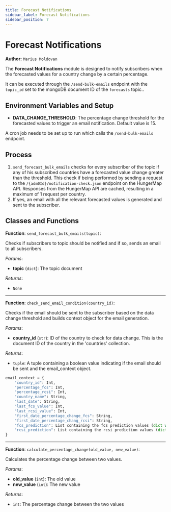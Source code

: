 ```yaml
---
title: Forecast Notifications
sidebar_label: Forecast Notifications
sidebar_position: 7
---
```


# Forecast Notifications

**Author:** `Marius Moldovan`

The **Forecast Notifications** module is designed to notify subscribers when the forecasted values for a country change by a certain percentage.

It can be executed through the `/send-bulk-emails` endpoint with the `topic_id` set to the mongoDB document ID of the `forecasts` topic..

## Environment Variables and Setup
- **DATA_CHANGE_THRESHOLD**: The percentage change threshold for the forecasted values to trigger an email notification. Default value is 15.

A cron job needs to be set up to run which calls the `/send-bulk-emails` endpoint.


## Process
1. `send_forecast_bulk_emails` checks for every subscriber of the topic if any of his subscribed countries have a forecasted value change greater than the threshold.
   This check if being performed by sending a request to the `/{adm0Id}/notification-check.json` endpoint on the HungerMap API.
   Responses from the HungerMap API are cached, resulting in a maximum of 1 request per country.
2. If yes, an email with all the relevant forecasted values is generated and sent to the subscriber.


## Classes and Functions

**Function**: `send_forecast_bulk_emails(topic)`:

Checks if subscribers to topic should be notified and if so, sends an email to all subscribers.

*Params*:
- **topic** (`dict`): The topic document

*Returns*:
- `None`

---

**Function**: `check_send_email_condition(country_id)`:

Checks if the email should be sent to the subscriber based on the data change threshold and
builds context object for the email generation.

*Params*:
- **country_id** (`str`): ID of the country to check for data change. This is the document ID of the country in the
  'countries' collection.

*Returns*:
- `tuple`: A tuple containing a boolean value indicating if the email should be sent and the email_context object.

```python
email_context = {
    "country_id": Int,
    "percentage_fcs": Int,
    "percentage_rcsi": Int,
    "country_name": String,
    "last_date": String,
    "last_fcs_value": Int,
    "last_rcsi_value": Int,
    "first_date_percentage_change_fcs": String,
    "first_date_percentage_chang_rcsi": String,
    "fcs_prediction": List containing the fcs prediction values (dict with fields: fcs, fcsHIgh, fcsLow, x),
    "rcsi_prediction": List containing the rcsi prediction values (dict with fields: rcsi, rcsiHIgh, rcsiLow, x),
}
```

---

**Function**: `calculate_percentage_change(old_value, new_value)`:

Calculates the percentage change between two values.

*Params*:
- **old_value** (`int`): The old value
- **new_value** (`int`): The new value

*Returns*:
- `int`: The percentage change between the two values